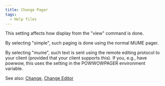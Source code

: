 ```yaml
---
title: Change Pager
tags:
  - Help files
---
```

This setting affects how display from the "view" command is done.

By selecting "simple", such paging is done using the normal MUME pager.

By selecting "mume", such text is sent using the remote editing protocol
to your client (provided that your client supports this). If you, e.g.,
have powwow, this uses the setting in the POWWOWPAGER environment
variable.

See also: [Change](Change "wikilink"), [Change
Editor](Change_Editor "wikilink")
